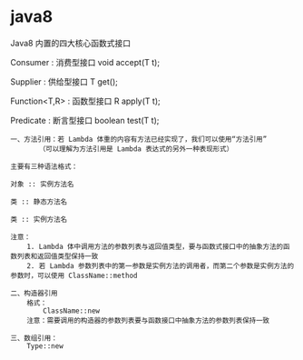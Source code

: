 # java8


Java8 内置的四大核心函数式接口
 
  Consumer<T> : 消费型接口
       void accept(T t);
 
  Supplier<T> : 供给型接口
       T get();
 
  Function<T,R> : 函数型接口
       R apply(T t);
 
  Predicate<T> : 断言型接口
       boolean test(T t);
       
       
       

    一、方法引用：若 Lambda 体重的内容有方法已经实现了，我们可以使用“方法引用”
           （可以理解为方法引用是 Lambda 表达式的另外一种表现形式）

    主要有三种语法格式：

    对象 :: 实例方法名

    类 :: 静态方法名

    类 :: 实例方法名

    注意：
        1. Lambda 体中调用方法的参数列表与返回值类型，要与函数式接口中的抽象方法的函数列表和返回值类型保持一致
        2. 若 Lambda 参数列表中的第一参数是实例方法的调用者，而第二个参数是实例方法的参数时，可以使用 ClassName::method

    二、构造器引用
        格式：
            ClassName::new
        注意：需要调用的构造器的参数列表要与函数接口中抽象方法的参数列表保持一致

    三、数组引用：
        Type::new
        
        



